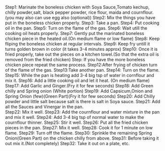 Step1: Marinate the boneless chicken with Soya Sauce,Tomato kechup, chilly powder,salt, black pepper powder, rice flour, maida and cournflour.(you may also can use egg also (optional))
Step2: Mix the things you have put in the boneless chicken properly.
Step3: Take a pan.
Step4: Put cooking oil in the pan.
Step5: Turn on the flame of the gas.
Step6: Wait utill the cooking oil heats properly.
Step7: Gently put the marinated boneless chicken piece in the heated oil.(On medium flame or low flame)
Step8: Keep fliping the boneless chicken at regular intervals.
Step9: Keep fry untill it turns golden brown in color (it takes 3-4 minutes approx)
Step10: Once it is fried properly, take out the pieces on a kitchen towel.(So that the extra oil is removed from the fried chicken)
Step: If you have the more boneless chicken piece repeat the same process.
Step12:After frying of chicken turn of the flame of the gas.
Step13:Take another pan.
Step14: Turn on the flame.
Step15: While the pan is heating add 3-4 big tsp of water in cornflour and mix it.
Step16: Add a little cooking oil and let it heat. (On medium flame)
Step17: Add Garlic and Ginger.(Fry it for few seconds)
Step18: Add Green chilly and Spring onion (White portion)
Step19: Add Capsicum,Onion and Spring Onion (few)(Green Part)(Fry it for few seconds)
Step20: Add Chilly powder and little salt because salt is there is salt in Soya sauce.
Step21: Add all the Sauces and Vinergar in the pan.  
Step22: Mix it well.
Step23: Add the cournflour and water mixture in the pan and mix it well.
Step24: Add 3-4 big tsp of normal water to make the cournflour thinner.
Step25: Stir it well.
Step26: Put all the fried chicken pieces in the pan.
Step27: Mix it well.
Step28: Cook it for 1 minute on low flame.
Step29: Turn off the flame.
Step30: Sprinkle the remaining Spring Onion(Green Part) on the chicken chilly from above.
Step31: Before taking it out mix it.(Not completely)
Step32: Take it out on a plate, etc. 
